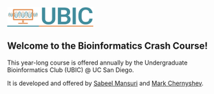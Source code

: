 <img src="/extras/logo.png" alt="Bioinformatics Crash Course" width=200px>

## Welcome to the Bioinformatics Crash Course!
This year-long course is offered annually by the Undergraduate Bioinformatics Club (UBIC) @ UC San Diego. 

It is developed and offered by [Sabeel Mansuri](https://www.linkedin.com/in/sabeelm/) and [Mark Chernyshev](https://www.linkedin.com/in/mark-chernyshev/).
